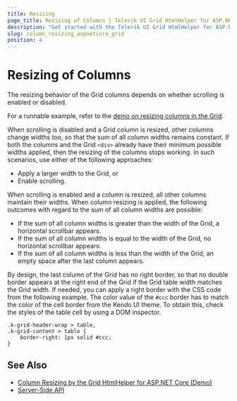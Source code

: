 ```yaml
---
title: Resizing
page_title: Resizing of Columns | Telerik UI Grid HtmlHelper for ASP.NET Core
description: "Get started with the Telerik UI Grid HtmlHelper for ASP.NET Core and learn how to enable column resizing in order to modify the width of columns."
slug: column_resizing_aspnetcore_grid
position: 4
---
```


# Resizing of Columns

The resizing behavior of the Grid columns depends on whether scrolling is enabled or disabled.

For a runnable example, refer to the [demo on resizing columns in the Grid](https://demos.telerik.com/aspnet-core/grid/column-resizing).

When scrolling is disabled and a Grid column is resized, other columns change widths too, so that the sum of all column widths remains constant. If both the columns and the Grid `<div>` already have their minimum possible widths applied, then the resizing of the columns stops working. In such scenarios, use either of the following approaches:
* Apply a larger width to the Grid, or
* Enable scrolling.

When scrolling is enabled and a column is resized, all other columns maintain their widths. When column resizing is applied, the following outcomes with regard to the sum of all column widths are possible:
* If the sum of all column widths is greater than the width of the Grid, a horizontal scrollbar appears.
* If the sum of all column widths is equal to the width of the Grid, no horizontal scrollbar appears.
* If the sum of all column widths is less than the width of the Grid, an empty space after the last column appears.

By design, the last column of the Grid has no right border, so that no double border appears at the right end of the Grid if the Grid table width matches the Grid width. If needed, you can apply a right border with the CSS code from the following example. The color value of the `#ccc` border has to match the color of the cell border from the Kendo UI theme. To obtain this, check the styles of the table cell by using a DOM inspector.

    .k-grid-header-wrap > table,
    .k-grid-content > table {
        border-right: 1px solid #ccc;
    }

## See Also

* [Column Resizing by the Grid HtmlHelper for ASP.NET Core (Demo)](https://demos.telerik.com/aspnet-core/grid/column-resizing)
* [Server-Side API](/api/grid)
